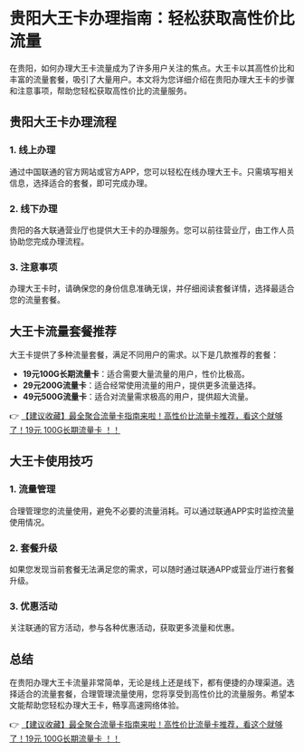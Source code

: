 # 贵阳大王卡办理指南：轻松获取高性价比流量

在贵阳，如何办理大王卡流量成为了许多用户关注的焦点。大王卡以其高性价比和丰富的流量套餐，吸引了大量用户。本文将为您详细介绍在贵阳办理大王卡的步骤和注意事项，帮助您轻松获取高性价比的流量服务。

## 贵阳大王卡办理流程

### 1. 线上办理
通过中国联通的官方网站或官方APP，您可以轻松在线办理大王卡。只需填写相关信息，选择适合的套餐，即可完成办理。

### 2. 线下办理
贵阳的各大联通营业厅也提供大王卡的办理服务。您可以前往营业厅，由工作人员协助您完成办理流程。

### 3. 注意事项
办理大王卡时，请确保您的身份信息准确无误，并仔细阅读套餐详情，选择最适合您的流量套餐。

## 大王卡流量套餐推荐

大王卡提供了多种流量套餐，满足不同用户的需求。以下是几款推荐的套餐：

- **19元100G长期流量卡**：适合需要大量流量的用户，性价比极高。
- **29元200G流量卡**：适合经常使用流量的用户，提供更多流量选择。
- **49元500G流量卡**：适合对流量需求极高的用户，提供超大流量。

👉 [【建议收藏】最全聚合流量卡指南来啦！高性价比流量卡推荐，看这个就够了！19元 100G长期流量卡 ！！](https://bit.ly/Liuliangka)

## 大王卡使用技巧

### 1. 流量管理
合理管理您的流量使用，避免不必要的流量消耗。可以通过联通APP实时监控流量使用情况。

### 2. 套餐升级
如果您发现当前套餐无法满足您的需求，可以随时通过联通APP或营业厅进行套餐升级。

### 3. 优惠活动
关注联通的官方活动，参与各种优惠活动，获取更多流量和优惠。

## 总结

在贵阳办理大王卡流量非常简单，无论是线上还是线下，都有便捷的办理渠道。选择适合的流量套餐，合理管理流量使用，您将享受到高性价比的流量服务。希望本文能帮助您轻松办理大王卡，畅享高速网络体验。

👉 [【建议收藏】最全聚合流量卡指南来啦！高性价比流量卡推荐，看这个就够了！19元 100G长期流量卡 ！！](https://bit.ly/Liuliangka)